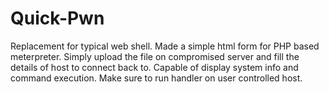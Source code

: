 # Quick-Pwn
Replacement for typical web shell. Made a simple html form for PHP based meterpreter. Simply upload the file on compromised server and fill the details of host to connect back to. Capable of display system info and command execution. Make sure to run handler on user controlled host.
